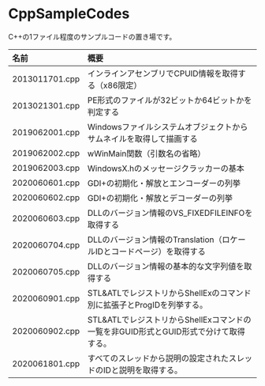 # CppSampleCodes
C++の1ファイル程度のサンプルコードの置き場です。

|名前|概要|
|:--|:--|
|2013011701.cpp|インラインアセンブリでCPUID情報を取得する（x86限定）|
|2013021301.cpp|PE形式のファイルが32ビットか64ビットかを判定する|
|2019062001.cpp|Windowsファイルシステムオブジェクトからサムネイルを取得して描画する|
|2019062002.cpp|wWinMain関数（引数名の省略）|
|2019062003.cpp|WindowsX.hのメッセージクラッカーの基本|
|2020060601.cpp|GDI+の初期化・解放とエンコーダーの列挙|
|2020060602.cpp|GDI+の初期化・解放とデコーダーの列挙|
|2020060603.cpp|DLLのバージョン情報のVS_FIXEDFILEINFOを取得する|
|2020060704.cpp|DLLのバージョン情報のTranslation（ロケールIDとコードページ）を取得する|
|2020060705.cpp|DLLのバージョン情報の基本的な文字列値を取得する|
|2020060901.cpp|STL&ATLでレジストリからShellExのコマンド別に拡張子とProgIDを列挙する。|
|2020060902.cpp|STL&ATLでレジストリからShellExコマンドの一覧を非GUID形式とGUID形式で分けて取得する。|
|2020061801.cpp|すべてのスレッドから説明の設定されたスレッドのIDと説明を取得する。|
